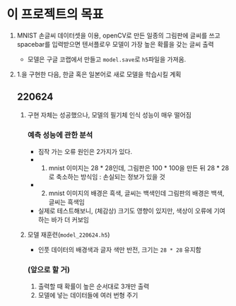 # 이 프로젝트의 목표
1. MNIST 손글씨 데이터셋을 이용, openCV로 만든 일종의 그림판에 글씨를 쓰고 spacebar를 입력받으면 텐서플로우 모델이 가장 높은 확률을 갖는 글씨 출력
    - 모델은 구글 코랩에서 만들고 `model.save`로 `h5`파일을 가져옴.
2. 1.을 구현한 다음, 한글 혹은 일본어로 새로 모델을 학습시킬 계획

    ## 220624
    1. 구현 자체는 성공했으나, 모델의 필기체 인식 성능이 매우 떨어짐

        ### 예측 성능에 관한 분석
        - 짐작 가는 오류 원인은 2가지가 있다.
        - 1. mnist 이미지는 28 * 28인데, 그림판은 100 * 100을 만든 뒤 28 * 28로 축소하는 방식임 : 손실되는 정보가 있을 것
        - 2. mnist 이미지의 배경은 흑색, 글씨는 백색인데 그림판의 배경은 백색, 글씨는 흑색임
        - 실제로 테스트해보니, (체감상) 크기도 영향이 있지만, 색상이 오류에 기여하는 바가 더 커보임
    
    2. 모델 재훈련(`model_220624.h5`)
        - 인풋 데이터의 배경색과 글자 색만 반전, 크기는 `28 * 28` 유지함

        ### (앞으로 할 거)
        1. 출력할 때 확률이 높은 순서대로 3개만 출력
        2. 모델에 넣는 데이터들에 여러 번형 주기

